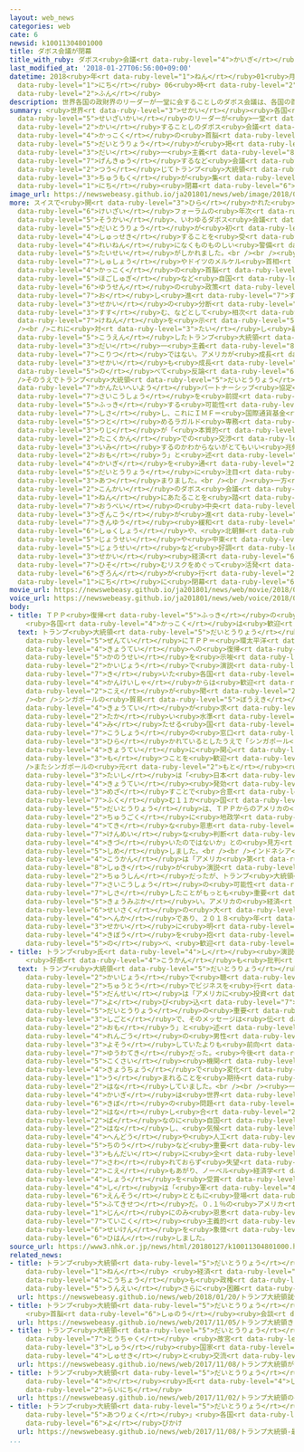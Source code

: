 ```yaml
---
layout: web_news
categories: web
cate: 6
newsid: k10011304801000
title: ダボス会議が閉幕
title_with_ruby: ダボス<ruby>会議<rt data-ruby-level="4">かいぎ</rt></ruby>が<ruby>閉幕<rt data-ruby-level="6">へいまく</rt></ruby>
last_modified_at: '2018-01-27T06:56:00+09:00'
datetime: 2018<ruby>年<rt data-ruby-level="1">ねん</rt></ruby>01<ruby>月<rt data-ruby-level="1">がつ</rt></ruby>27<ruby>日<rt
  data-ruby-level="1">にち</rt></ruby> 06<ruby>時<rt data-ruby-level="2">じ</rt></ruby>56<ruby>分<rt
  data-ruby-level="2">ふん</rt></ruby>
description: 世界各国の政財界のリーダーが一堂に会することしのダボス会議は、各国の首脳がトランプ大統領が掲げるアメリカ第一主義に言及するなど会議を通じてトランプ大統領に注目が集まり、２６日閉幕しました。
summary: <ruby>世界<rt data-ruby-level="3">せかい</rt></ruby><ruby>各国<rt data-ruby-level="4">かっこく</rt></ruby>の<ruby>政財界<rt
  data-ruby-level="5">せいざいかい</rt></ruby>のリーダーが<ruby>一堂<rt data-ruby-level="4">いちどう</rt></ruby>に<ruby>会<rt
  data-ruby-level="2">かい</rt></ruby>することしのダボス<ruby>会議<rt data-ruby-level="4">かいぎ</rt></ruby>は、<ruby>各国<rt
  data-ruby-level="4">かっこく</rt></ruby>の<ruby>首脳<rt data-ruby-level="6">しゅのう</rt></ruby>がトランプ<ruby>大統領<rt
  data-ruby-level="5">だいとうりょう</rt></ruby>が<ruby>掲<rt data-ruby-level="7">かか</rt></ruby>げるアメリカ<ruby>第<rt
  data-ruby-level="3">だい</rt></ruby>一<ruby>主義<rt data-ruby-level="8">しゅき</rt></ruby>に<ruby>言及<rt
  data-ruby-level="7">げんきゅう</rt></ruby>するなど<ruby>会議<rt data-ruby-level="4">かいぎ</rt></ruby>を<ruby>通<rt
  data-ruby-level="2">つう</rt></ruby>じてトランプ<ruby>大統領<rt data-ruby-level="5">だいとうりょう</rt></ruby>に<ruby>注目<rt
  data-ruby-level="3">ちゅうもく</rt></ruby>が<ruby>集<rt data-ruby-level="3">あつ</rt></ruby>まり、２６<ruby>日<rt
  data-ruby-level="1">にち</rt></ruby><ruby>閉幕<rt data-ruby-level="6">へいまく</rt></ruby>しました。
image_url: https://newswebeasy.github.io/ja201801/news/web/image/2018/01/27/K10011304801_1801270953_1801270955_01_02.jpg
more: スイスで<ruby>開<rt data-ruby-level="3">ひら</rt></ruby>かれた<ruby>世界<rt data-ruby-level="3">せかい</rt></ruby><ruby>経済<rt
  data-ruby-level="6">けいざい</rt></ruby>フォーラムの<ruby>年次<rt data-ruby-level="3">ねんじ</rt></ruby><ruby>総会<rt
  data-ruby-level="5">そうかい</rt></ruby>、いわゆるダボス<ruby>会議<rt data-ruby-level="4">かいぎ</rt></ruby>はことしトランプ<ruby>大統領<rt
  data-ruby-level="5">だいとうりょう</rt></ruby>が<ruby>初<rt data-ruby-level="4">はじ</rt></ruby>めて<ruby>出席<rt
  data-ruby-level="4">しゅっせき</rt></ruby>することを<ruby>受<rt data-ruby-level="3">う</rt></ruby>けて<ruby>例年<rt
  data-ruby-level="4">れいねん</rt></ruby>になくものものしい<ruby>警備<rt data-ruby-level="6">けいび</rt></ruby><ruby>体制<rt
  data-ruby-level="5">たいせい</rt></ruby>がしかれました。<br /><br /><ruby>会議<rt data-ruby-level="4">かいぎ</rt></ruby>ではインドのモディ<ruby>首相<rt
  data-ruby-level="7">しゅしょう</rt></ruby>やドイツのメルケル<ruby>首相<rt data-ruby-level="7">しゅしょう</rt></ruby>ら<ruby>各国<rt
  data-ruby-level="4">かっこく</rt></ruby>の<ruby>首脳<rt data-ruby-level="6">しゅのう</rt></ruby>が、アメリカが<ruby>保護主義<rt
  data-ruby-level="5">ほごしゅぎ</rt></ruby>など<ruby>自国<rt data-ruby-level="2">じこく</rt></ruby><ruby>優先<rt
  data-ruby-level="6">ゆうせん</rt></ruby>の<ruby>政策<rt data-ruby-level="6">せいさく</rt></ruby>を<ruby>推<rt
  data-ruby-level="7">お</rt></ruby>し<ruby>進<rt data-ruby-level="7">すす</rt></ruby>めることで<ruby>世界<rt
  data-ruby-level="3">せかい</rt></ruby>の<ruby>分断<rt data-ruby-level="5">ぶんだん</rt></ruby>が<ruby>進<rt
  data-ruby-level="3">すす</rt></ruby>む、などとして<ruby>相次<rt data-ruby-level="3">あいつ</rt></ruby>いで<ruby>懸念<rt
  data-ruby-level="7">けねん</rt></ruby>を<ruby>示<rt data-ruby-level="5">しめ</rt></ruby>しました。<br
  /><br />これに<ruby>対<rt data-ruby-level="3">たい</rt></ruby>し<ruby>最終日<rt data-ruby-level="4">さいしゅうび</rt></ruby>に<ruby>講演<rt
  data-ruby-level="5">こうえん</rt></ruby>したトランプ<ruby>大統領<rt data-ruby-level="5">だいとうりょう</rt></ruby>は「アメリカ<ruby>第<rt
  data-ruby-level="3">だい</rt></ruby>一<ruby>主義<rt data-ruby-level="8">しゅき</rt></ruby>はアメリカの<ruby>孤立<rt
  data-ruby-level="7">こりつ</rt></ruby>ではない。アメリカが<ruby>成長<rt data-ruby-level="4">せいちょう</rt></ruby>するとき<ruby>世界<rt
  data-ruby-level="3">せかい</rt></ruby>も<ruby>成長<rt data-ruby-level="4">せいちょう</rt></ruby>する」と<ruby>述<rt
  data-ruby-level="5">の</rt></ruby>べて<ruby>反論<rt data-ruby-level="6">はんろん</rt></ruby>しました。<br
  />そのうえでトランプ<ruby>大統領<rt data-ruby-level="5">だいとうりょう</rt></ruby>はＴＰＰ＝<ruby>環太平洋<rt
  data-ruby-level="7">かんたいへいよう</rt></ruby>パートナーシップ<ruby>協定<rt data-ruby-level="4">きょうてい</rt></ruby>に、<ruby>再交渉<rt
  data-ruby-level="7">さいこうしょう</rt></ruby>を<ruby>前提<rt data-ruby-level="5">ぜんてい</rt></ruby>に<ruby>復帰<rt
  data-ruby-level="5">ふっき</rt></ruby>する<ruby>可能性<rt data-ruby-level="5">かのうせい</rt></ruby>を<ruby>示唆<rt
  data-ruby-level="7">しさ</rt></ruby>し、これにＩＭＦ＝<ruby>国際通貨基金<rt data-ruby-level="5">こくさいつうかききん</rt></ruby>のトップを<ruby>務<rt
  data-ruby-level="5">つと</rt></ruby>めるラガルド<ruby>専務<rt data-ruby-level="6">せんむ</rt></ruby><ruby>理事<rt
  data-ruby-level="3">りじ</rt></ruby>が「<ruby>本質的<rt data-ruby-level="5">ほんしつてき</rt></ruby>に<ruby>多国間<rt
  data-ruby-level="2">たこくかん</rt></ruby>での<ruby>交渉<rt data-ruby-level="7">こうしょう</rt></ruby>を<ruby>意味<rt
  data-ruby-level="3">いみ</rt></ruby>するのかわからないがとてもいい<ruby>兆候<rt data-ruby-level="4">ちょうこう</rt></ruby>ではあると<ruby>思<rt
  data-ruby-level="2">おも</rt></ruby>う」と<ruby>述<rt data-ruby-level="5">の</rt></ruby>べるなど、<ruby>会議<rt
  data-ruby-level="4">かいぎ</rt></ruby>を<ruby>通<rt data-ruby-level="2">つう</rt></ruby>じてトランプ<ruby>大統領<rt
  data-ruby-level="5">だいとうりょう</rt></ruby>に<ruby>注目<rt data-ruby-level="3">ちゅうもく</rt></ruby>が<ruby>集<rt
  data-ruby-level="3">あつ</rt></ruby>まりました。<br /><br /><ruby>一方<rt data-ruby-level="2">いっぽう</rt></ruby>、<ruby>今回<rt
  data-ruby-level="2">こんかい</rt></ruby>のダボス<ruby>会議<rt data-ruby-level="4">かいぎ</rt></ruby>では、ことしがリーマンショックから１０<ruby>年<rt
  data-ruby-level="1">ねん</rt></ruby>にあたることを<ruby>踏<rt data-ruby-level="7">ふ</rt></ruby>まえ、<ruby>欧米<rt
  data-ruby-level="7">おうべい</rt></ruby>の<ruby>中央<rt data-ruby-level="3">ちゅうおう</rt></ruby><ruby>銀行<rt
  data-ruby-level="3">ぎんこう</rt></ruby>が<ruby>進<rt data-ruby-level="3">すす</rt></ruby>める<ruby>金融<rt
  data-ruby-level="7">きんゆう</rt></ruby><ruby>緩和<rt data-ruby-level="7">かんわ</rt></ruby>の<ruby>縮小<rt
  data-ruby-level="6">しゅくしょう</rt></ruby>や、<ruby>北朝鮮<rt data-ruby-level="7">きたちょうせん</rt></ruby><ruby>情勢<rt
  data-ruby-level="5">じょうせい</rt></ruby>や<ruby>中東<rt data-ruby-level="2">ちゅうとう</rt></ruby><ruby>情勢<rt
  data-ruby-level="5">じょうせい</rt></ruby>など<ruby>好調<rt data-ruby-level="4">こうちょう</rt></ruby>な<ruby>世界<rt
  data-ruby-level="3">せかい</rt></ruby><ruby>経済<rt data-ruby-level="6">けいざい</rt></ruby>に<ruby>潜<rt
  data-ruby-level="7">ひそ</rt></ruby>むリスクをめぐって<ruby>活発<rt data-ruby-level="3">かっぱつ</rt></ruby>な<ruby>議論<rt
  data-ruby-level="6">ぎろん</rt></ruby>が<ruby>行<rt data-ruby-level="2">おこな</rt></ruby>われ、２６<ruby>日<rt
  data-ruby-level="1">にち</rt></ruby>に<ruby>閉幕<rt data-ruby-level="6">へいまく</rt></ruby>しました。
movie_url: https://newswebeasy.github.io/ja201801/news/web/movie/2018/01/27/k10011304801_201801271214_201801271249.mp4
voice_url: https://newswebeasy.github.io/ja201801/news/web/voice/2018/01/27/k10011304801_201801271214_201801271249.mp3
body:
- title: ＴＰＰ<ruby>復帰<rt data-ruby-level="5">ふっき</rt></ruby>の<ruby>可能性<rt data-ruby-level="5">かのうせい</rt></ruby>
    <ruby>各国<rt data-ruby-level="4">かっこく</rt></ruby>は<ruby>歓迎<rt data-ruby-level="7">かんげい</rt></ruby>
  text: トランプ<ruby>大統領<rt data-ruby-level="5">だいとうりょう</rt></ruby>が<ruby>再交渉<rt data-ruby-level="7">さいこうしょう</rt></ruby>を<ruby>前提<rt
    data-ruby-level="5">ぜんてい</rt></ruby>にＴＰＰ＝<ruby>環太平洋<rt data-ruby-level="7">かんたいへいよう</rt></ruby>パートナーシップ<ruby>協定<rt
    data-ruby-level="4">きょうてい</rt></ruby>への<ruby>復帰<rt data-ruby-level="5">ふっき</rt></ruby>の<ruby>可能性<rt
    data-ruby-level="5">かのうせい</rt></ruby>を<ruby>示唆<rt data-ruby-level="7">しさ</rt></ruby>したことについて、<ruby>会場<rt
    data-ruby-level="2">かいじょう</rt></ruby>で<ruby>演説<rt data-ruby-level="5">えんぜつ</rt></ruby>を<ruby>聴<rt
    data-ruby-level="7">き</rt></ruby>いた<ruby>各国<rt data-ruby-level="4">かっこく</rt></ruby>の<ruby>関係者<rt
    data-ruby-level="4">かんけいしゃ</rt></ruby>からは<ruby>歓迎<rt data-ruby-level="7">かんげい</rt></ruby>する<ruby>声<rt
    data-ruby-level="2">こえ</rt></ruby>が<ruby>聞<rt data-ruby-level="2">き</rt></ruby>かれました。<br
    /><br />シンガポールの<ruby>貿易<rt data-ruby-level="5">ぼうえき</rt></ruby><ruby>産業省<rt data-ruby-level="4">さんぎょうしょう</rt></ruby>は、<ruby>協定<rt
    data-ruby-level="4">きょうてい</rt></ruby>が<ruby>求<rt data-ruby-level="4">もと</rt></ruby>める<ruby>高<rt
    data-ruby-level="2">たか</rt></ruby>い<ruby>水準<rt data-ruby-level="5">すいじゅん</rt></ruby>を<ruby>満<rt
    data-ruby-level="4">み</rt></ruby>たせる<ruby>国<rt data-ruby-level="2">くに</rt></ruby>には<ruby>交渉<rt
    data-ruby-level="7">こうしょう</rt></ruby>の<ruby>窓口<rt data-ruby-level="6">まどぐち</rt></ruby>は<ruby>開<rt
    data-ruby-level="3">ひら</rt></ruby>かれているとしたうえで「シンガポール<ruby>政府<rt data-ruby-level="5">せいふ</rt></ruby>はアメリカが<ruby>協定<rt
    data-ruby-level="4">きょうてい</rt></ruby>に<ruby>関心<rt data-ruby-level="4">かんしん</rt></ruby>を<ruby>持<rt
    data-ruby-level="3">も</rt></ruby>つことを<ruby>歓迎<rt data-ruby-level="7">かんげい</rt></ruby>する」とコメントしています。<br
    />またシンガポールの<ruby>元<rt data-ruby-level="2">もと</rt></ruby><ruby>国連<rt data-ruby-level="4">こくれん</rt></ruby><ruby>大使<rt
    data-ruby-level="3">たいし</rt></ruby>は「<ruby>日本<rt data-ruby-level="1">にっぽん</rt></ruby>のリーダーシップでＴＰＰの<ruby>協定<rt
    data-ruby-level="4">きょうてい</rt></ruby><ruby>発効<rt data-ruby-level="5">はっこう</rt></ruby>を<ruby>目指<rt
    data-ruby-level="3">めざ</rt></ruby>すことで<ruby>合意<rt data-ruby-level="3">ごうい</rt></ruby>したシンガポールを<ruby>含<rt
    data-ruby-level="7">ふく</rt></ruby>む１１か<ruby>国<rt data-ruby-level="2">こく</rt></ruby>すべてにとってすばらしいことだ。トランプ<ruby>大統領<rt
    data-ruby-level="5">だいとうりょう</rt></ruby>は、ＴＰＰからのアメリカの<ruby>離脱<rt data-ruby-level="7">りだつ</rt></ruby>は<ruby>中国<rt
    data-ruby-level="2">ちゅうごく</rt></ruby>に<ruby>地政学<rt data-ruby-level="5">ちせいがく</rt></ruby><ruby>的<rt
    data-ruby-level="4">てき</rt></ruby>な<ruby>恩恵<rt data-ruby-level="7">おんけい</rt></ruby>をもたらすだけで<ruby>賢明<rt
    data-ruby-level="7">けんめい</rt></ruby>な<ruby>判断<rt data-ruby-level="5">はんだん</rt></ruby>でないと<ruby>気付<rt
    data-ruby-level="4">きづ</rt></ruby>いたのではないか」との<ruby>見方<rt data-ruby-level="2">みかた</rt></ruby>を<ruby>示<rt
    data-ruby-level="5">しめ</rt></ruby>しました。<br /><br />インドネシア<ruby>政府<rt data-ruby-level="5">せいふ</rt></ruby>の<ruby>高官<rt
    data-ruby-level="4">こうかん</rt></ruby>は「アメリカ<ruby>第<rt data-ruby-level="3">だい</rt></ruby>一<ruby>主義<rt
    data-ruby-level="8">しゅき</rt></ruby>が<ruby>演説<rt data-ruby-level="5">えんぜつ</rt></ruby>の<ruby>中心<rt
    data-ruby-level="2">ちゅうしん</rt></ruby>だったが、トランプ<ruby>大統領<rt data-ruby-level="5">だいとうりょう</rt></ruby>がＴＰＰの<ruby>再交渉<rt
    data-ruby-level="7">さいこうしょう</rt></ruby>の<ruby>可能性<rt data-ruby-level="5">かのうせい</rt></ruby>を<ruby>示唆<rt
    data-ruby-level="7">しさ</rt></ruby>したことがもっとも<ruby>重要<rt data-ruby-level="4">じゅうよう</rt></ruby>で<ruby>興味深<rt
    data-ruby-level="5">きょうみぶか</rt></ruby>い。アメリカの<ruby>経済<rt data-ruby-level="6">けいざい</rt></ruby><ruby>政策<rt
    data-ruby-level="6">せいさく</rt></ruby>の<ruby>大<rt data-ruby-level="1">おお</rt></ruby>きな<ruby>変化<rt
    data-ruby-level="4">へんか</rt></ruby>であり、２０１８<ruby>年<rt data-ruby-level="1">ねん</rt></ruby>の<ruby>世界<rt
    data-ruby-level="3">せかい</rt></ruby>に<ruby>明<rt data-ruby-level="2">あか</rt></ruby>るい<ruby>希望<rt
    data-ruby-level="4">きぼう</rt></ruby>を<ruby>抱<rt data-ruby-level="7">いだ</rt></ruby>かせるものだ」と<ruby>述<rt
    data-ruby-level="5">の</rt></ruby>べ、<ruby>歓迎<rt data-ruby-level="7">かんげい</rt></ruby>しました。
- title: トランプ<ruby>氏<rt data-ruby-level="4">し</rt></ruby><ruby>演説<rt data-ruby-level="5">えんぜつ</rt></ruby>
    <ruby>好感<rt data-ruby-level="4">こうかん</rt></ruby>も<ruby>批判<rt data-ruby-level="6">ひはん</rt></ruby>も
  text: トランプ<ruby>大統領<rt data-ruby-level="5">だいとうりょう</rt></ruby>の<ruby>演説<rt data-ruby-level="5">えんぜつ</rt></ruby>を<ruby>会場<rt
    data-ruby-level="2">かいじょう</rt></ruby>で<ruby>聴<rt data-ruby-level="7">き</rt></ruby>いた、<ruby>中東<rt
    data-ruby-level="2">ちゅうとう</rt></ruby>でビジネスを<ruby>行<rt data-ruby-level="2">おこな</rt></ruby>う<ruby>男性<rt
    data-ruby-level="5">だんせい</rt></ruby>は「アメリカに<ruby>投資<rt data-ruby-level="5">とうし</rt></ruby>を<ruby>呼<rt
    data-ruby-level="7">よ</rt></ruby>び<ruby>込<rt data-ruby-level="7">こ</rt></ruby>むのは<ruby>大統領<rt
    data-ruby-level="5">だいとうりょう</rt></ruby>の<ruby>重要<rt data-ruby-level="4">じゅうよう</rt></ruby>な<ruby>仕事<rt
    data-ruby-level="3">しごと</rt></ruby>で、そのメッセージは<ruby>伝<rt data-ruby-level="4">つた</rt></ruby>わったと<ruby>思<rt
    data-ruby-level="2">おも</rt></ruby>う」と<ruby>述<rt data-ruby-level="5">の</rt></ruby>べ、ＥＵ＝ヨーロッパ<ruby>連合<rt
    data-ruby-level="4">れんごう</rt></ruby>の<ruby>男性<rt data-ruby-level="5">だんせい</rt></ruby>は「<ruby>予想<rt
    data-ruby-level="3">よそう</rt></ruby>していたよりも<ruby>前向<rt data-ruby-level="3">まえむ</rt></ruby>きで<ruby>融和的<rt
    data-ruby-level="7">ゆうわてき</rt></ruby>だった。<ruby>今後<rt data-ruby-level="2">こんご</rt></ruby>はＷＴＯなど<ruby>国際<rt
    data-ruby-level="5">こくさい</rt></ruby><ruby>機関<rt data-ruby-level="4">きかん</rt></ruby>との<ruby>協調<rt
    data-ruby-level="4">きょうちょう</rt></ruby>で<ruby>変化<rt data-ruby-level="4">へんか</rt></ruby>が<ruby>生<rt
    data-ruby-level="1">う</rt></ruby>まれることを<ruby>期待<rt data-ruby-level="3">きたい</rt></ruby>したい」と<ruby>話<rt
    data-ruby-level="2">はな</rt></ruby>していました。<br /><br /><ruby>一方<rt data-ruby-level="2">いっぽう</rt></ruby>で「この<ruby>会議<rt
    data-ruby-level="4">かいぎ</rt></ruby>は<ruby>世界<rt data-ruby-level="3">せかい</rt></ruby><ruby>規模<rt
    data-ruby-level="6">きぼ</rt></ruby>の<ruby>問題<rt data-ruby-level="3">もんだい</rt></ruby>について<ruby>話<rt
    data-ruby-level="2">はな</rt></ruby>し<ruby>合<rt data-ruby-level="2">あ</rt></ruby>う<ruby>場<rt
    data-ruby-level="2">ば</rt></ruby>なのに<ruby>自国<rt data-ruby-level="2">じこく</rt></ruby>のことばかり<ruby>話<rt
    data-ruby-level="2">はな</rt></ruby>し、<ruby>気候<rt data-ruby-level="4">きこう</rt></ruby><ruby>変動<rt
    data-ruby-level="4">へんどう</rt></ruby>や<ruby>人工<rt data-ruby-level="2">じんこう</rt></ruby><ruby>知能<rt
    data-ruby-level="5">ちのう</rt></ruby>など<ruby>重要<rt data-ruby-level="4">じゅうよう</rt></ruby>な<ruby>問題<rt
    data-ruby-level="3">もんだい</rt></ruby>に<ruby>全<rt data-ruby-level="3">まった</rt></ruby>く<ruby>触<rt
    data-ruby-level="7">さわ</rt></ruby>れておらず<ruby>失望<rt data-ruby-level="4">しつぼう</rt></ruby>した」との<ruby>声<rt
    data-ruby-level="2">こえ</rt></ruby>もあがり、ノーベル<ruby>経済学<rt data-ruby-level="6">けいざいがく</rt></ruby><ruby>賞<rt
    data-ruby-level="4">しょう</rt></ruby>を<ruby>受賞<rt data-ruby-level="4">じゅしょう</rt></ruby>したスティグリッツ<ruby>氏<rt
    data-ruby-level="4">し</rt></ruby>は「<ruby>軍<rt data-ruby-level="4">ぐん</rt></ruby>のバンドの<ruby>演奏<rt
    data-ruby-level="6">えんそう</rt></ruby>とともに<ruby>登場<rt data-ruby-level="3">とうじょう</rt></ruby>するなんて<ruby>不適切<rt
    data-ruby-level="5">ふてきせつ</rt></ruby>だ。０.１％の<ruby>アメリカ<rt data-ruby-level="1">あめりか</rt></ruby><ruby>人<rt
    data-ruby-level="1">じん</rt></ruby>にのみ<ruby>恩恵<rt data-ruby-level="7">おんけい</rt></ruby>をもたらしている<ruby>帝国<rt
    data-ruby-level="7">ていこく</rt></ruby><ruby>主義的<rt data-ruby-level="5">しゅぎてき</rt></ruby>な<ruby>政権<rt
    data-ruby-level="6">せいけん</rt></ruby>を<ruby>象徴<rt data-ruby-level="7">しょうちょう</rt></ruby>している」と<ruby>批判<rt
    data-ruby-level="6">ひはん</rt></ruby>しました。
source_url: https://www3.nhk.or.jp/news/html/20180127/k10011304801000.html
related_news:
- title: トランプ<ruby>大統領<rt data-ruby-level="5">だいとうりょう</rt></ruby><ruby>就任<rt data-ruby-level="6">しゅうにん</rt></ruby>１<ruby>年<rt
    data-ruby-level="1">ねん</rt></ruby> <ruby>経済<rt data-ruby-level="6">けいざい</rt></ruby><ruby>好調<rt
    data-ruby-level="4">こうちょう</rt></ruby>も<ruby>政権<rt data-ruby-level="6">せいけん</rt></ruby><ruby>運営<rt
    data-ruby-level="5">うんえい</rt></ruby>さらに<ruby>困難<rt data-ruby-level="6">こんなん</rt></ruby>か
  url: https://newswebeasy.github.io/news/web/2018/01/20/トランプ大統領就任1年-経済好調も政権運営さらに困難か
- title: トランプ<ruby>大統領<rt data-ruby-level="5">だいとうりょう</rt></ruby>きょう<ruby>訪日<rt data-ruby-level="6">ほうにち</rt></ruby>
    <ruby>首脳<rt data-ruby-level="6">しゅのう</rt></ruby><ruby>会談<rt data-ruby-level="3">かいだん</rt></ruby>やゴルフ
  url: https://newswebeasy.github.io/news/web/2017/11/05/トランプ大統領きょう訪日-首脳会談やゴルフ
- title: トランプ<ruby>大統領<rt data-ruby-level="5">だいとうりょう</rt></ruby>が<ruby>中国<rt data-ruby-level="2">ちゅうごく</rt></ruby>に<ruby>到着<rt
    data-ruby-level="7">とうちゃく</rt></ruby> <ruby>故宮<rt data-ruby-level="5">こきゅう</rt></ruby>で<ruby>習<rt
    data-ruby-level="3">しゅう</rt></ruby><ruby>国家<rt data-ruby-level="2">こっか</rt></ruby><ruby>主席<rt
    data-ruby-level="4">しゅせき</rt></ruby>と<ruby>交流<rt data-ruby-level="3">こうりゅう</rt></ruby>へ
  url: https://newswebeasy.github.io/news/web/2017/11/08/トランプ大統領が中国に到着-故宮で習国家主席と交流へ
- title: トランプ<ruby>大統領<rt data-ruby-level="5">だいとうりょう</rt></ruby>の<ruby>長女<rt data-ruby-level="2">ちょうじょ</rt></ruby>イバン<ruby>カ<rt
    data-ruby-level="4">か</rt></ruby><ruby>氏<rt data-ruby-level="4">し</rt></ruby>が<ruby>来日<rt
    data-ruby-level="2">らいにち</rt></ruby>
  url: https://newswebeasy.github.io/news/web/2017/11/02/トランプ大統領の長女イバンカ氏が来日
- title: トランプ<ruby>大統領<rt data-ruby-level="5">だいとうりょう</rt></ruby> 「<ruby>最大限<rt data-ruby-level="5">さいだいげん</rt></ruby>の<ruby>圧力<rt
    data-ruby-level="5">あつりょく</rt></ruby>」<ruby>各国<rt data-ruby-level="4">かっこく</rt></ruby>に<ruby>呼<rt
    data-ruby-level="6">よ</rt></ruby>びかけ
  url: https://newswebeasy.github.io/news/web/2017/11/08/トランプ大統領-最大限の圧力各国に呼びかけ
...
```

